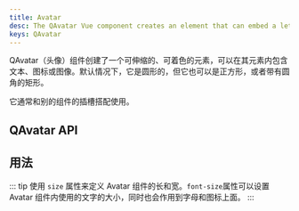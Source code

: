 ```yaml
---
title: Avatar
desc: The QAvatar Vue component creates an element that can embed a letter, an icon or an image within its shape.
keys: QAvatar
---
```

QAvatar（头像）组件创建了一个可伸缩的、可着色的元素，可以在其元素内包含文本、图标或图像。默认情况下，它是圆形的，但它也可以是正方形，或者带有圆角的矩形。

它通常和别的组件的插槽搭配使用。

## QAvatar API

<doc-api file="QAvatar" />

## 用法

::: tip
使用 `size` 属性来定义 Avatar 组件的长和宽。`font-size`属性可以设置 Avatar 组件内使用的文字的大小，同时也会作用到字母和图标上面。
:::

<doc-example title="基础用法" file="QAvatar/Basic" />

<doc-example title="标准尺寸" file="QAvatar/StandardSizes" />

<doc-example title="方形" file="QAvatar/Square" />

<doc-example title="圆角边框" file="QAvatar/Rounded" />

<doc-example title="搭配其他组件" file="QAvatar/Integrated" />
